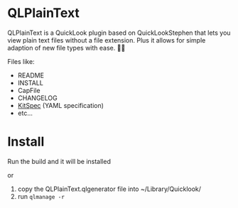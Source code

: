 QLPlainText
===========

QLPlainText is a QuickLook plugin based on QuickLookStephen that lets you view
plain text files without a file extension. Plus it allows for simple adaption of
new file types with ease. 



Files like:

* README
* INSTALL
* CapFile
* CHANGELOG
* [KitSpec](https://github.com/nkpart/kit) (YAML specification)
* etc...


Install
=======
Run the build and it will be installed

or 

1. copy the QLPlainText.qlgenerator file into ~/Library/Quicklook/
2. run `qlmanage -r`